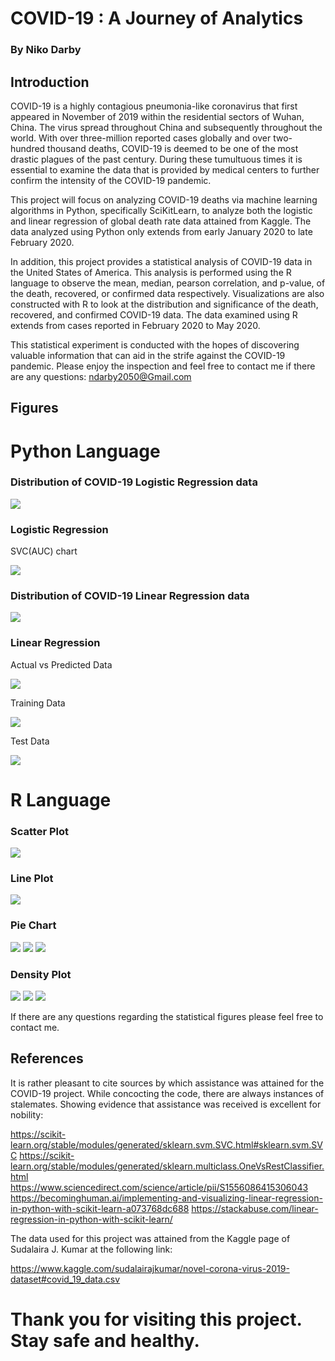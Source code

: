 # COVID-19 : A Journey of Analytics 
### By Niko Darby 


## Introduction

<p> COVID-19 is a highly contagious pneumonia-like coronavirus that first appeared in November of 2019 within the residential sectors of Wuhan, China. The virus spread throughout China and subsequently throughout the world. With over three-million reported cases globally and over two-hundred thousand deaths, COVID-19 is deemed to be one of the most drastic plagues of the past century. During these tumultuous times it is essential to examine the data that is provided by medical centers to further confirm the intensity of the COVID-19 pandemic. 

This project will focus on analyzing COVID-19 deaths via machine learning algorithms in Python, specifically SciKitLearn, to analyze both the logistic and linear regression of global death rate data attained from Kaggle. The data analyzed using Python only extends from early January 2020 to late February 2020. 

In addition, this project provides a statistical analysis of COVID-19 data in the United States of America. This analysis is performed using the R language to observe the mean, median, pearson correlation, and p-value, of the death, recovered, or confirmed data respectively. Visualizations are also constructed with R to look at the distribution and significance of the death, recovered, and confirmed COVID-19 data. The data examined using R extends from cases reported in February 2020 to May 2020.

This statistical experiment is conducted with the hopes of discovering valuable information that can aid in the strife against the COVID-19 pandemic. Please enjoy the inspection and feel free to contact me if there are any questions: ndarby2050@Gmail.com </p>

## Figures

# Python Language 

### Distribution of COVID-19 Logistic Regression data

![](https://github.com/darbyna/COVID_19_Analysis/blob/master/Figures/image_0.png?raw=true)

### Logistic Regression

<p> SVC(AUC) chart </p>

![](https://github.com/darbyna/COVID_19_Analysis/blob/master/Figures/image_1.png?raw=true)

### Distribution of COVID-19 Linear Regression data

![](https://github.com/darbyna/COVID_19_Analysis/blob/master/Figures/image_2.png?raw=true)

### Linear Regression

<p> Actual vs Predicted Data </p> 

![](https://github.com/darbyna/COVID_19_Analysis/blob/master/Figures/image_3.png?raw=true)

<p> Training Data </p>

![](https://github.com/darbyna/COVID_19_Analysis/blob/master/Figures/image_4.png?raw=true)

<p> Test Data </p>

![](https://github.com/darbyna/COVID_19_Analysis/blob/master/Figures/image_5.png?raw=true)



# R Language 

### Scatter Plot
![](https://github.com/darbyna/COVID_19_Analysis/blob/master/Figures/image_6.png?raw=true)
### Line Plot 
![](https://github.com/darbyna/COVID_19_Analysis/blob/master/Figures/image_7.png?raw=true)
### Pie Chart 
![](https://github.com/darbyna/COVID_19_Analysis/blob/master/Figures/image_8.png?raw=true)
![](https://github.com/darbyna/COVID_19_Analysis/blob/master/Figures/image_9.png?raw=true)
![](https://github.com/darbyna/COVID_19_Analysis/blob/master/Figures/image_10.png?raw=true)
### Density Plot
![](https://github.com/darbyna/COVID_19_Analysis/blob/master/Figures/image_11.png?raw=true)
![](https://github.com/darbyna/COVID_19_Analysis/blob/master/Figures/image_12.png?raw=true)
![](https://github.com/darbyna/COVID_19_Analysis/blob/master/Figures/image_13.png?raw=true)

<p> If there are any questions regarding the statistical figures please feel free to contact me. </p> 




## References

<P> It is rather pleasant to cite sources by which assistance was attained for the COVID-19 project. While concocting the code, there are always instances of stalemates. Showing evidence that assistance was received is excellent for nobility: 

https://scikit-learn.org/stable/modules/generated/sklearn.svm.SVC.html#sklearn.svm.SVC
https://scikit-learn.org/stable/modules/generated/sklearn.multiclass.OneVsRestClassifier.html
https://www.sciencedirect.com/science/article/pii/S1556086415306043
https://becominghuman.ai/implementing-and-visualizing-linear-regression-in-python-with-scikit-learn-a073768dc688
https://stackabuse.com/linear-regression-in-python-with-scikit-learn/

<p> The data used for this project was attained from the Kaggle page of Sudalaira J. Kumar at the following link: </p>
  
  https://www.kaggle.com/sudalairajkumar/novel-corona-virus-2019-dataset#covid_19_data.csv
  
# Thank you for visiting this project. Stay safe and healthy.
